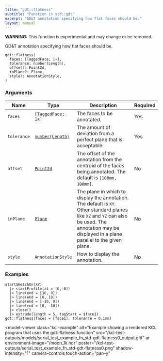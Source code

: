 ```yaml
---
title: "gdt::flatness"
subtitle: "Function in std::gdt"
excerpt: "GD&T annotation specifying how flat faces should be."
layout: manual
---
```


**WARNING:** This function is experimental and may change or be removed.

GD&T annotation specifying how flat faces should be.

```kcl
gdt::flatness(
  faces: [TaggedFace; 1+],
  tolerance: number(Length),
  offset?: Point2d,
  inPlane?: Plane,
  style?: AnnotationStyle,
)
```



### Arguments

| Name | Type | Description | Required |
|----------|------|-------------|----------|
| `faces` | [`[TaggedFace; 1+]`](/docs/kcl-std/types/std-types-TaggedFace) | The faces to be annotated. | Yes |
| `tolerance` | [`number(Length)`](/docs/kcl-std/types/std-types-number) | The amount of deviation from a perfect plane that is acceptable. | Yes |
| `offset` | [`Point2d`](/docs/kcl-std/types/std-types-Point2d) | The offset of the annotation from the centroid of the faces being annotated. The default is `[100mm, 100mm]`. | No |
| `inPlane` | [`Plane`](/docs/kcl-std/types/std-types-Plane) | The plane in which to display the annotation. The default is `XY`. Other standard planes like `XZ` and `YZ` can also be used. The annotation may be displayed in a plane parallel to the given plane. | No |
| `style` | [`AnnotationStyle`](/docs/kcl-std/types/std-types-AnnotationStyle) | How to display the annotation. | No |


### Examples

```kcl
startSketchOn(XY)
  |> startProfile(at = [0, 0])
  |> line(end = [10, 0])
  |> line(end = [0, 10])
  |> line(end = [-10, 0])
  |> line(end = [0, -10])
  |> close()
  |> extrude(length = 5, tagStart = $face1)
gdt::flatness(faces = [face1], tolerance = 0.1mm)

```


<model-viewer
  class="kcl-example"
  alt="Example showing a rendered KCL program that uses the gdt::flatness function"
  src="/kcl-test-outputs/models/serial_test_example_fn_std-gdt-flatness0_output.gltf"
  ar
  environment-image="/moon_1k.hdr"
  poster="/kcl-test-outputs/serial_test_example_fn_std-gdt-flatness0.png"
  shadow-intensity="1"
  camera-controls
  touch-action="pan-y"
>
</model-viewer>


